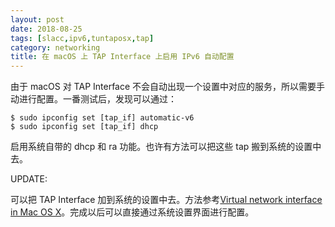 ```yaml
---
layout: post
date: 2018-08-25
tags: [slacc,ipv6,tuntaposx,tap]
category: networking
title: 在 macOS 上 TAP Interface 上启用 IPv6 自动配置
---
```


由于 macOS 对 TAP Interface 不会自动出现一个设置中对应的服务，所以需要手动进行配置。一番测试后，发现可以通过：

```
$ sudo ipconfig set [tap_if] automatic-v6
$ sudo ipconfig set [tap_if] dhcp
```

启用系统自带的 dhcp 和 ra 功能。也许有方法可以把这些 tap 搬到系统的设置中去。

UPDATE:

可以把 TAP Interface 加到系统的设置中去。方法参考[Virtual network interface in Mac OS X](https://stackoverflow.com/a/6375307)。完成以后可以直接通过系统设置界面进行配置。
